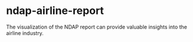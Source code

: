 # ndap-airline-report
 The visualization of the NDAP report can provide valuable insights into the airline industry.
